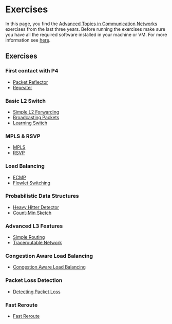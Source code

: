 # Exercises

In this page, you find the [Advanced Topics in Communication Networks](https://adv-net.ethz.ch/) exercises from the last three years.
Before running the exercises make sure you have all the required software installed in your machine or VM. 
For more information see [here](../README.md#install-the-required-software).

## Exercises

### First contact with P4

 * [Packet Reflector](./01-Reflector)
 * [Repeater](./02-Repeater)

### Basic L2 Switch
 * [Simple L2 Forwarding](./03-L2_Basic_forwarding)
 * [Broadcasting Packets](./03-L2_Flooding)
 * [Learning Switch](./04-L2_Learning)

### MPLS & RSVP

* [MPLS](./04-MPLS)
* [RSVP](./04-RSVP)

### Load Balancing
 * [ECMP](./05-ECMP)
 * [Flowlet Switching](./05-Flowlet_Switching)

### Probabilistic Data Structures

 * [Heavy Hitter Detector](./06-Heavy_Hitter_Detector)
 * [Count-Min Sketch](./07-Count-Min-Sketch)

### Advanced L3 Features

 * [Simple Routing](./08-Simple_Routing)
 * [Traceroutable Network](./09-Traceroutable)

### Congestion Aware Load Balancing

 * [Congestion Aware Load Balancing](./10-Congestion_Aware_Load_Balancing)

### Packet Loss Detection

 * [Detecting Packet Loss](./11-Packet-Loss-Detection)

### Fast Reroute

* [Fast Reroute](./12-Fast_reroute)

